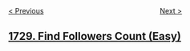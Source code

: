 <!--|This file generated by command(leetcode description); DO NOT EDIT.    |-->
<!--+----------------------------------------------------------------------+-->
<!--|@author    openset <openset.wang@gmail.com>                           |-->
<!--|@link      https://github.com/openset                                 |-->
<!--|@home      https://github.com/openset/leetcode                        |-->
<!--+----------------------------------------------------------------------+-->

[< Previous](../cat-and-mouse-ii "Cat and Mouse II")
　　　　　　　　　　　　　　　　
[Next >](../shortest-path-to-get-food "Shortest Path to Get Food")

## [1729. Find Followers Count (Easy)](https://leetcode.com/problems/find-followers-count "")



